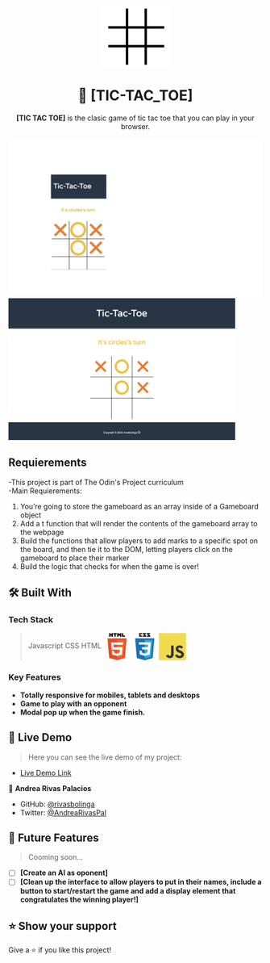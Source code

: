 

<div align="center">
  <img src="./img/Tic-Tac-Toe-Board.jpeg" alt="logo" width="140"  height="auto"  />
  <br/>



# 📖 [TIC-TAC_TOE] <a name="about-project"></a>


**[TIC TAC TOE]** is the clasic game of tic tac toe that you can play in your browser. 
</div>

<div display="flex" flex-direction="row">
<img src="./img/Screenshot 2023-01-19 at 19.50.21.png" width="540"  height="auto" alt="screenshot">

<img src="./img/Screenshot 2023-01-19 at 19.50.05.png" alt="screenshot" width="450"  height="auto">

</div>

## Requierements <a name="built-with"></a>

-This project is part of The Odin's Project curriculum
  <br/>-Main Requierements:
  1. You’re going to store the gameboard as an array inside of a Gameboard object
  2. Add a t function that will render the contents of the gameboard array to the webpage
  4. Build the functions that allow players to add marks to a specific spot on the board, and then tie it to the DOM, letting players click on the gameboard to place their marker
  5. Build the logic that checks for when the game is over!


## 🛠 Built With <a name="built-with"></a>

### Tech Stack <a name="tech-stack"></a>

> Javascript
> CSS
>HTML
<a href="https://www.w3.org/html/" target="_blank"><img align="center" src="https://raw.githubusercontent.com/devicons/devicon/master/icons/html5/html5-original-wordmark.svg" alt="html5" width="55" height="55"/></a><a href="https://www.w3schools.com/css/" target="_blank"><img align="center" src="https://raw.githubusercontent.com/devicons/devicon/master/icons/css3/css3-original-wordmark.svg" alt="css3" width="55" height="55"/></a><a href="https://developer.mozilla.org/en-US/docs/Web/JavaScript" target="_blank" rel="noreferrer"><img align="center" src="https://raw.githubusercontent.com/devicons/devicon/master/icons/javascript/javascript-original.svg" alt="javascript" width="55" height="55"/></a>

### Key Features <a name="key-features"></a>


- **Totally responsive for mobiles, tablets and desktops**
- **Game to play with an opponent**
- **Modal pop up when the game finish.**



## 🚀 Live Demo <a name="live-demo"></a>

> Here you can see the live demo of my project:

- [Live Demo Link](https://rivasbolinga.github.io/Library/)


👤 **Andrea Rivas Palacios**

- GitHub: [@rivasbolinga](https://github.com/rivasbolinga)
- Twitter: [@AndreaRivasPal](https://twitter.com/AndreaRivasPal)


## 🔭 Future Features <a name="future-features"></a>

> Cooming soon...

- [ ] **[Create an AI as oponent]**
- [ ] **[Clean up the interface to allow players to put in their names, include a button to start/restart the game and add a display element that congratulates the winning player!]**

<!-- SUPPORT -->
## ⭐️ Show your support <a name="support"></a>

<!-- > Write a message to encourage readers to support your project -->
Give a ⭐️ if you like this project!
